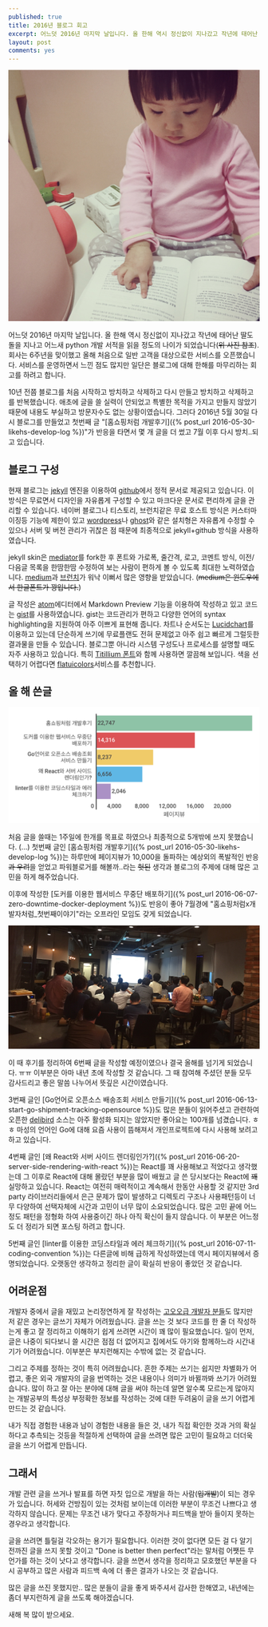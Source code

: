 ```yaml
---
published: true
title: 2016년 블로그 회고
excerpt: 어느덧 2016년 마지막 날입니다. 올 한해 역시 정신없이 지나갔고 작년에 태어난 딸도 돌을 지나고 어느새 python 개발 서적을 읽을 정도의 나이가 되었습니다. 회사는 6주년을 맞이했고 올해 처음으로 일반 고객을 대상으로한 서비스를 오픈했습니다. 서비스를 운영하면서 느낀 점도 많지만 일단은 블로그에 대해 한해를 마무리하는 회고를 하려고 합니다.
layout: post
comments: yes
---
```

![김우주(19개월)](/assets/article_images/2016-12-31-remember-2016/woozoo_read_the_book.jpg)

어느덧 2016년 마지막 날입니다. 올 한해 역시 정신없이 지나갔고 작년에 태어난 딸도 돌을 지나고 어느새 python 개발 서적을 읽을 정도의 나이가 되었습니다(<del>위 사진 참조</del>). 회사는 6주년을 맞이했고 올해 처음으로 일반 고객을 대상으로한 서비스를 오픈했습니다. 서비스를 운영하면서 느낀 점도 많지만 일단은 블로그에 대해 한해를 마무리하는 회고를 하려고 합니다.

10년 전쯤 블로그를 처음 시작하고 방치하고 삭제하고 다시 만들고 방치하고 삭제하고를 반복했습니다. 애초에 글을 쓸 실력이 안되었고 특별한 목적을 가지고 만들지 않았기 때문에 내용도 부실하고 방문자수도 없는 상황이였습니다. 그러다 2016년 5월 30일 다시 블로그를 만들었고 첫번째 글 "[홈쇼핑처럼 개발후기]({% post_url 2016-05-30-likehs-develop-log %})"가 반응을 타면서 몇 개 글을 더 썼고 7월 이후 다시 방치..되고 있습니다.

## 블로그 구성

현재 블로그는 [jekyll](https://jekyllrb.com/) 엔진을 이용하여 [github](https://github.com/subicura/subicura.github.io)에서 정적 문서로 제공되고 있습니다. 이 방식은 무료면서 디자인을 자유롭게 구성할 수 있고 마크다운 문서로 편리하게 글을 관리할 수 있습니다. 네이버 블로그나 티스토리, 브런치같은 무료 호스트 방식은 커스터마이징등 기능에 제한이 있고 [wordpress](https://wordpress.com/)나 [ghost](https://ghost.org/)와 같은 설치형은 자유롭게 수정할 수 있으나 서버 및 버전 관리가 귀찮은 점 때문에 최종적으로 jekyll+github 방식을 사용하였습니다.

jekyll skin은 [mediator](https://github.com/dirkfabisch/mediator)를 fork한 후 폰트와 가로폭, 줄간격, 로고, 코멘트 방식, 이전/다음글 목록을 한땀한땀 수정하여 보는 사람이 편하게 볼 수 있도록 최대한 노력하였습니다. [medium](https://medium.com/)과 [브런치](https://brunch.co.kr/)가 워낙 이뻐서 많은 영향을 받았습니다. (<del>medium은 윈도우에서 한글폰트가 꽝입니다.</del>)

글 작성은 [atom](https://atom.io/)에디터에서 Markdown Preview 기능을 이용하여 작성하고 있고 코드는 [gist](https://gist.github.com/)를 사용하였습니다. gist는 코드관리가 편하고 다양한 언어의 syntax highlighting을 지원하여 아주 이쁘게 표현해 줍니다. 차트나 순서도는 [Lucidchart](https://www.lucidchart.com/)를 이용하고 있는데 단순하게 쓰기에 무료플랜도 전혀 문제없고 아주 쉽고 빠르게 그럴듯한 결과물을 만들 수 있습니다. 블로그뿐 아니라 시스템 구성도나 프로세스를 설명할 때도 자주 사용하고 있습니다. 특히 [Titillium 폰트](https://fonts.google.com/specimen/Titillium+Web)와 함께 사용하면 깔끔해 보입니다. 색을 선택하기 어렵다면 [flatuicolors](http://flatuicolors.com/)서비스를 추천합니다.

## 올 해 쓴글

![2016년 쓴 글](/assets/article_images/2016-12-31-remember-2016/pageview.png)

처음 글을 쓸때는 1주일에 한개를 목표로 하였으나 최종적으로 5개밖에 쓰지 못했습니다. (...) 첫번째 글인 [홈쇼핑처럼 개발후기]({% post_url 2016-05-30-likehs-develop-log %})는 하루만에 페이지뷰가 10,000을 돌파하는 예상외의 폭발적인 반응<del>과 우려</del>을 얻었고 파워블로거를 해볼까..라는 <del>헛된</del> 생각과 블로그의 주제에 대해 많은 고민을 하게 해주었습니다.

이후에 작성한 [도커를 이용한 웹서비스 무중단 배포하기]({% post_url 2016-06-07-zero-downtime-docker-deployment %})도 반응이 좋아 7월경에 "홈쇼핑처럼x개발자처럼_첫번째이야기"라는 오프라인 모임도 갖게 되었습니다.

![홈쇼핑처럼x개발자처럼_첫번째이야기](/assets/article_images/2016-12-31-remember-2016/1st_off.jpg)

이 때 후기를 정리하여 6번째 글을 작성할 예정이였으나 결국 올해를 넘기게 되었습니다. ㅠㅠ 이부분은 아마 내년 초에 작성할 것 같습니다. 그 때 참여해 주셨던 분들 모두 감사드리고 좋은 말씀 나누어서 뜻깊은 시간이였습니다.

3번째 글인 [Go언어로 오픈소스 배송조회 서비스 만들기]({% post_url 2016-06-13-start-go-shipment-tracking-opensource %})도 많은 분들이 읽어주셨고 관련하여 오픈한 [delibird](https://github.com/purpleworks/delibird) 소스는 아주 활성화 되지는 않았지만 좋아요는 100개를 넘겼습니다. ㅎㅎ 마성의 언어인 Go에 대해 요즘 사용이 뜸해져서 개인프로젝트에 다시 사용해 보려고 하고 있습니다.

4번째 글인 [왜 React와 서버 사이드 렌더링인가?]({% post_url 2016-06-20-server-side-rendering-with-react %})는 React를 꽤 사용해보고 적었다고 생각했는데 그 이후로 React에 대해 몰랐던 부분을 많이 배웠고 글 쓴 당시보다는 React에 <del>꽤</del> 실망하고 있습니다. React는 여전히 매력적이고 계속해서 한동안 사용할 것 같지만 3rd party 라이브러리들에서 은근 문제가 많이 발생하고 디렉토리 구조나 사용패턴등이 너무 다양하여 선택자체에 시간과 고민이 너무 많이 소요되었습니다. 많은 고민 끝에 어느정도 패턴을 정형화 하여 사용중이긴 하나 아직 확신이 들지 않습니다. 이 부분은 어느정도 더 정리가 되면 포스팅 하려고 합니다.

5번째 글인 [linter를 이용한 코딩스타일과 에러 체크하기]({% post_url 2016-07-11-coding-convention %})는 다른글에 비해 급하게 작성하였는데 역시 페이지뷰에서 증명되었습니다. 오랫동안 생각하고 정리한 글이 확실히 반응이 좋았던 것 같습니다.

## 어려운점

개발자 중에서 글을 재밌고 논리정연하게 잘 작성하는 [고오오급 개발자 분들](https://github.com/sarojaba/awesome-devblog)도 많지만 저 같은 경우는 글쓰기 자체가 어려웠습니다. 글을 쓰는 것 보다 코드를 한 줄 더 작성하는게 좋고 잘 정리하고 이해하기 쉽게 쓰려면 시간이 꽤 많이 필요했습니다. 일이 먼저, 글은 나중이 되다보니 쓸 시간은 점점 더 없어지고 집에서도 아기와 함께하느라 시간내기가 어려웠습니다. 이부분은 부지런해지는 수밖에 없는 것 같습니다.

그리고 주제를 정하는 것이 특히 어려웠습니다. 흔한 주제는 쓰기는 쉽지만 차별화가 어렵고, 좋은 외국 개발자의 글을 번역하는 것은 내용이나 의미가 바뀔까봐 쓰기가 어려웠습니다. 많이 하고 잘 아는 분야에 대해 글을 써야 하는데 알면 알수록 모르는게 많아지는 개발공부의 특성상 부정확한 정보를 작성하는 것에 대한 두려움이 글을 쓰기 어렵게 만드는 것 같습니다.

내가 직접 경험한 내용과 남이 경험한 내용을 들은 것, 내가 직접 확인한 것과 거의 확실하다고 추측되는 것등을 적절하게 선택하여 글을 쓰려면 많은 고민이 필요하고 더더욱 글을 쓰기 어렵게 만듭니다.

## 그래서

개발 관련 글을 쓰거나 발표를 하면 자칫 입으로 개발을 하는 사람(<del>입개발</del>)이 되는 경우가 있습니다. 허세와 건방짐이 있는 것처럼 보이는데 이러한 부분이 무조건 나쁘다고 생각하지 않습니다. 문제는 무조건 내가 맞다고 주장하거나 피드백을 받아 들이지 못하는 경우라고 생각합니다.

글을 쓰려면 틀릴걸 각오하는 용기가 필요합니다. 이러한 것이 없다면 모든 걸 다 알기 전까진 글을 쓰지 못할 것이고 "Done is better then perfect"라는 말처럼 어쨋든 무언가를 하는 것이 낫다고 생각합니다. 글을 쓰면서 생각을 정리하고 모호했던 부분을 다시 공부하고 많은 사람과 피드백 속에 더 좋은 결과가 나오는 것 같습니다.

많은 글을 쓰진 못했지만.. 많은 분들이 글을 좋게 봐주셔서 감사한 한해였고, 내년에는 좀더 부지런하게 글을 쓰도록 해야겠습니다.

새해 복 많이 받으세요.

